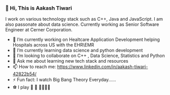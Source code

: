 ### 👋 Hi, This is Aakash Tiwari
I work on various technology stack such as C++, Java and JavaScript. I am also passonate about data science. Currently working as Senior Software Engineer at Cerner Corporation.

- 🔭 I’m currently working on Healtcare Application Development helping Hospitals across US with the EHR\EMR
- 🌱 I’m currently learning data science and python development
- 👯 I’m looking to collaborate on C++ , Data Science, Statistics and Python
- 💬 Ask me about learning new tech stack and resources
- 📫 How to reach me: https://www.linkedin.com/in/aakash-tiwari-42822b54/
- ⚡ Fun fact: I watch Big Bang Theory Everyday......
- ⚽ I play 🏸 🏏
🖖🏻🖖🖖
